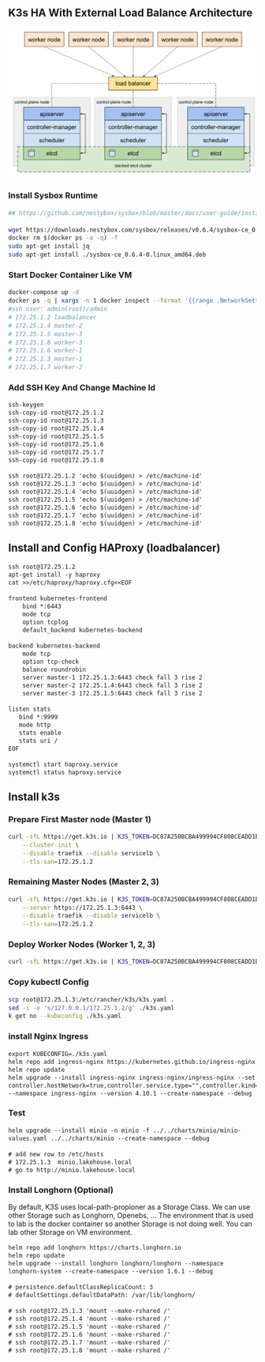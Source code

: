 ## K3s HA With External Load Balance Architecture

![Architecture](./k3s-ha-external-lb-architecture.png)

### Install Sysbox Runtime

```bash
## https://github.com/nestybox/sysbox/blob/master/docs/user-guide/install-package.md#installing-sysbox

wget https://downloads.nestybox.com/sysbox/releases/v0.6.4/sysbox-ce_0.6.4-0.linux_amd64.deb
docker rm $(docker ps -a -q) -f
sudo apt-get install jq
sudo apt-get install ./sysbox-ce_0.6.4-0.linux_amd64.deb
```

### Start Docker Container Like VM

```bash
docker-compose up -d
docker ps -q | xargs -n 1 docker inspect --format '{{range .NetworkSettings.Networks}}{{.IPAddress}}{{end}} {{ .Name }}' | sed 's/ \// /'
#ssh user: admin(root)/admin
# 172.25.1.2 loadbalancer
# 172.25.1.4 master-2
# 172.25.1.5 master-3
# 172.25.1.8 worker-3
# 172.25.1.6 worker-1
# 172.25.1.3 master-1
# 172.25.1.7 worker-2
```

### Add SSH Key And Change Machine Id
```
ssh-keygen
ssh-copy-id root@172.25.1.2
ssh-copy-id root@172.25.1.3
ssh-copy-id root@172.25.1.4
ssh-copy-id root@172.25.1.5
ssh-copy-id root@172.25.1.6
ssh-copy-id root@172.25.1.7
ssh-copy-id root@172.25.1.8 

ssh root@172.25.1.2 'echo $(uuidgen) > /etc/machine-id'
ssh root@172.25.1.3 'echo $(uuidgen) > /etc/machine-id'
ssh root@172.25.1.4 'echo $(uuidgen) > /etc/machine-id'
ssh root@172.25.1.5 'echo $(uuidgen) > /etc/machine-id'
ssh root@172.25.1.6 'echo $(uuidgen) > /etc/machine-id'
ssh root@172.25.1.7 'echo $(uuidgen) > /etc/machine-id'
ssh root@172.25.1.8 'echo $(uuidgen) > /etc/machine-id'
```


## Install and Config HAProxy (loadbalancer)
```
ssh root@172.25.1.2
apt-get install -y haproxy
cat >>/etc/haproxy/haproxy.cfg<<EOF

frontend kubernetes-frontend
    bind *:6443
    mode tcp
    option tcplog
    default_backend kubernetes-backend

backend kubernetes-backend
    mode tcp
    option tcp-check
    balance roundrobin
    server master-1 172.25.1.3:6443 check fall 3 rise 2
    server master-2 172.25.1.4:6443 check fall 3 rise 2
    server master-3 172.25.1.5:6443 check fall 3 rise 2

listen stats
   bind *:9999
   mode http
   stats enable
   stats uri /
EOF

systemctl start haproxy.service
systemctl status haproxy.service
```

## Install k3s

### Prepare First Master node (Master 1)

```bash
curl -sfL https://get.k3s.io | K3S_TOKEN=DC87A250BCBA499994CF808CEADD1BCC INSTALL_K3S_VERSION=v1.29.4+k3s1 sh -s - server \
    --cluster-init \
    --disable traefik --disable servicelb \
    --tls-san=172.25.1.2
```

### Remaining Master Nodes (Master 2, 3)

```bash
curl -sfL https://get.k3s.io | K3S_TOKEN=DC87A250BCBA499994CF808CEADD1BCC INSTALL_K3S_VERSION=v1.29.4+k3s1 sh -s - server \
    --server https://172.25.1.3:6443 \
    --disable traefik --disable servicelb \
    --tls-san=172.25.1.2
```

### Deploy Worker Nodes (Worker 1, 2, 3)
```bash
curl -sfL https://get.k3s.io | K3S_TOKEN=DC87A250BCBA499994CF808CEADD1BCC INSTALL_K3S_VERSION=v1.29.4+k3s1 sh -s - agent --server https://172.25.1.2:6443
```

### Copy kubectl Config

```bash
scp root@172.25.1.3:/etc/rancher/k3s/k3s.yaml .
sed -i -e 's/127.0.0.1/172.25.1.2/g' ./k3s.yaml
k get no --kubeconfig ./k3s.yaml
```

### install Nginx Ingress

```
export KUBECONFIG=./k3s.yaml
helm repo add ingress-nginx https://kubernetes.github.io/ingress-nginx
helm repo update
helm upgrade --install ingress-nginx ingress-nginx/ingress-nginx --set controller.hostNetwork=true,controller.service.type="",controller.kind=DaemonSet --namespace ingress-nginx --version 4.10.1 --create-namespace --debug
```

### Test

```
helm upgrade --install minio -n minio -f ../../charts/minio/minio-values.yaml ../../charts/minio --create-namespace --debug

# add new row to /etc/hosts 
# 172.25.1.3  minio.lakehouse.local
# go to http://minio.lakehouse.local
```

### Install Longhorn (Optional)
By default, K3S uses local-path-propioner as a Storage Class.
We can use other Storage such as Longhorn, Openebs, ...
The environment that is used to lab is the docker container so another Storage is not doing well. You can lab other Storage on VM environment.

```
helm repo add longhorn https://charts.longhorn.io
helm repo update
helm upgrade --install longhorn longhorn/longhorn --namespace longhorn-system --create-namespace --version 1.6.1 --debug

# persistence.defaultClassReplicaCount: 3
# defaultSettings.defaultDataPath: /var/lib/longhorn/

# ssh root@172.25.1.3 'mount --make-rshared /'
# ssh root@172.25.1.4 'mount --make-rshared /'
# ssh root@172.25.1.5 'mount --make-rshared /'
# ssh root@172.25.1.6 'mount --make-rshared /'
# ssh root@172.25.1.7 'mount --make-rshared /'
# ssh root@172.25.1.8 'mount --make-rshared /'
```